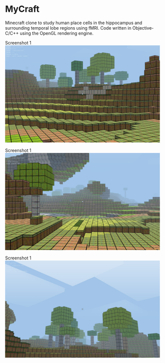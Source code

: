 # MyCraft

Minecraft clone to study human place cells in the hippocampus and surrounding temporal lobe regions using fMRI.
Code written in Objective-C/C++ using the OpenGL rendering engine.

Screenshot 1
![alt tag](https://github.com/gbrouwer/MyCraft/blob/master/figures/figure1.png)


Screenshot 1
![alt tag](https://github.com/gbrouwer/MyCraft/blob/master/figures/figure2.png)


Screenshot 1
![alt tag](https://github.com/gbrouwer/MyCraft/blob/master/figures/figure3.png)
